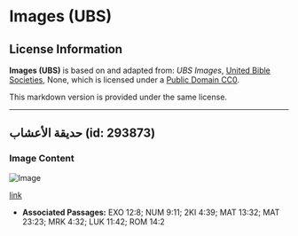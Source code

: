 # Images (UBS)

## License Information

**Images (UBS)** is based on and adapted from: _UBS Images_, [United Bible Societies](https://unitedbiblesocieties.org/), None, which is licensed under a [Public Domain CC0](https://creativecommons.org/public-domain/cc0/).

This markdown version is provided under the same license.



--------------------------------

## حديقة الأعشاب (id: 293873)

### Image Content

![Image](https://cdn.aquifer.bible/aquifer-content/resources/Media/WEB-0250_herb_garden.jpg)

[link](https://cdn.aquifer.bible/aquifer-content/resources/Media/WEB-0250_herb_garden.jpg)

* **Associated Passages:** EXO 12:8; NUM 9:11; 2KI 4:39; MAT 13:32; MAT 23:23; MRK 4:32; LUK 11:42; ROM 14:2

